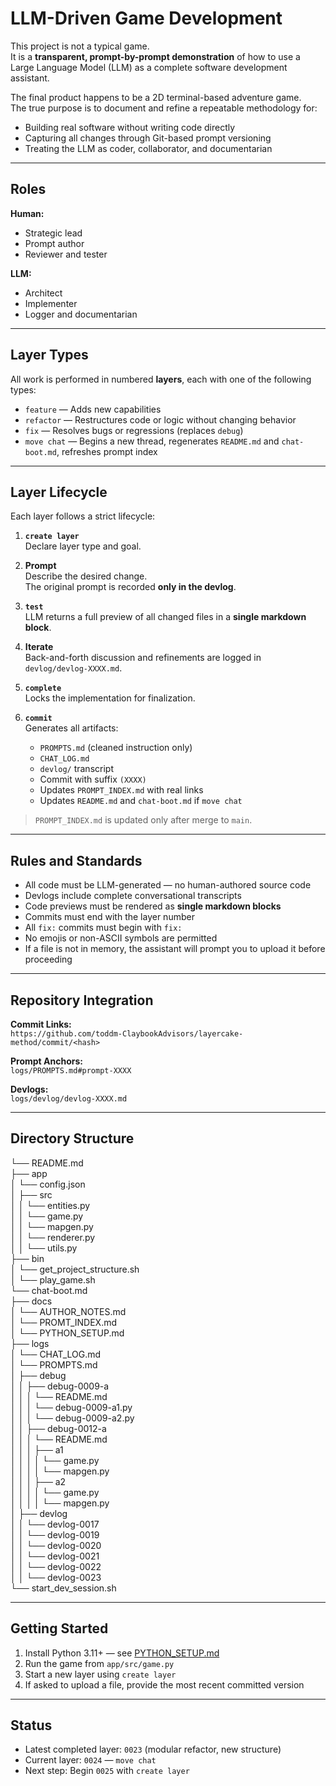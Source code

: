 # LLM-Driven Game Development

This project is not a typical game.  
It is a **transparent, prompt-by-prompt demonstration** of how to use a Large Language Model (LLM) as a complete software development assistant.

The final product happens to be a 2D terminal-based adventure game.  
The true purpose is to document and refine a repeatable methodology for:

- Building real software without writing code directly  
- Capturing all changes through Git-based prompt versioning  
- Treating the LLM as coder, collaborator, and documentarian  

---

## Roles

**Human:**  
- Strategic lead  
- Prompt author  
- Reviewer and tester  

**LLM:**  
- Architect  
- Implementer  
- Logger and documentarian  

---

## Layer Types

All work is performed in numbered **layers**, each with one of the following types:

- `feature` — Adds new capabilities  
- `refactor` — Restructures code or logic without changing behavior  
- `fix` — Resolves bugs or regressions (replaces `debug`)  
- `move chat` — Begins a new thread, regenerates `README.md` and `chat-boot.md`, refreshes prompt index  

---

## Layer Lifecycle

Each layer follows a strict lifecycle:

1. **`create layer`**  
   Declare layer type and goal.

2. **Prompt**  
   Describe the desired change.  
   The original prompt is recorded **only in the devlog**.

3. **`test`**  
   LLM returns a full preview of all changed files in a **single markdown block**.

4. **Iterate**  
   Back-and-forth discussion and refinements are logged in `devlog/devlog-XXXX.md`.

5. **`complete`**  
   Locks the implementation for finalization.

6. **`commit`**  
   Generates all artifacts:  
   - `PROMPTS.md` (cleaned instruction only)  
   - `CHAT_LOG.md`  
   - `devlog/` transcript  
   - Commit with suffix `(XXXX)`  
   - Updates `PROMPT_INDEX.md` with real links  
   - Updates `README.md` and `chat-boot.md` if `move chat`  

> `PROMPT_INDEX.md` is updated only after merge to `main`.

---

## Rules and Standards

- All code must be LLM-generated — no human-authored source code  
- Devlogs include complete conversational transcripts  
- Code previews must be rendered as **single markdown blocks**  
- Commits must end with the layer number  
- All `fix:` commits must begin with `fix:`  
- No emojis or non-ASCII symbols are permitted  
- If a file is not in memory, the assistant will prompt you to upload it before proceeding  

---

## Repository Integration

**Commit Links:**  
`https://github.com/toddm-ClaybookAdvisors/layercake-method/commit/<hash>`

**Prompt Anchors:**  
`logs/PROMPTS.md#prompt-XXXX`

**Devlogs:**  
`logs/devlog/devlog-XXXX.md`

---

## Directory Structure

└── README.md  
├── app  
│   └── config.json  
│   ├── src  
│   │   └── entities.py  
│   │   └── game.py  
│   │   └── mapgen.py  
│   │   └── renderer.py  
│   │   └── utils.py  
├── bin  
│   └── get_project_structure.sh  
│   └── play_game.sh  
└── chat-boot.md  
├── docs  
│   └── AUTHOR_NOTES.md  
│   └── PROMT_INDEX.md  
│   └── PYTHON_SETUP.md  
├── logs  
│   └── CHAT_LOG.md  
│   └── PROMPTS.md  
│   ├── debug  
│   │   ├── debug-0009-a  
│   │   │   └── README.md  
│   │   │   └── debug-0009-a1.py  
│   │   │   └── debug-0009-a2.py  
│   │   ├── debug-0012-a  
│   │   │   └── README.md  
│   │   │   ├── a1  
│   │   │   │   └── game.py  
│   │   │   │   └── mapgen.py  
│   │   │   ├── a2  
│   │   │   │   └── game.py  
│   │   │   │   └── mapgen.py  
│   ├── devlog  
│   │   └── devlog-0017  
│   │   └── devlog-0019  
│   │   └── devlog-0020  
│   │   └── devlog-0021  
│   │   └── devlog-0022  
│   │   └── devlog-0023  
└── start_dev_session.sh


---

## Getting Started

1. Install Python 3.11+ — see [PYTHON_SETUP.md](docs/PYTHON_SETUP.md)  
2. Run the game from `app/src/game.py`  
3. Start a new layer using `create layer`  
4. If asked to upload a file, provide the most recent committed version  

---

## Status

- Latest completed layer: `0023` (modular refactor, new structure)  
- Current layer: `0024` — `move chat`  
- Next step: Begin `0025` with `create layer`
